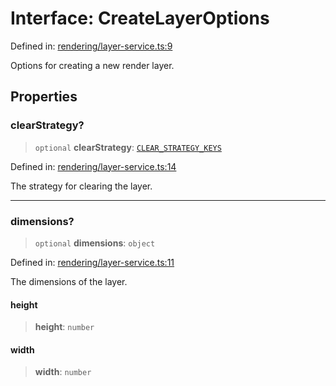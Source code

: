 # Interface: CreateLayerOptions

Defined in: [rendering/layer-service.ts:9](https://github.com/Forge-Game-Engine/Forge/blob/4b66b21759bd3ab3aaf4c62b3e957c1bb43b7b58/src/rendering/layer-service.ts#L9)

Options for creating a new render layer.

## Properties

### clearStrategy?

> `optional` **clearStrategy**: [`CLEAR_STRATEGY_KEYS`](../type-aliases/CLEAR_STRATEGY_KEYS.md)

Defined in: [rendering/layer-service.ts:14](https://github.com/Forge-Game-Engine/Forge/blob/4b66b21759bd3ab3aaf4c62b3e957c1bb43b7b58/src/rendering/layer-service.ts#L14)

The strategy for clearing the layer.

***

### dimensions?

> `optional` **dimensions**: `object`

Defined in: [rendering/layer-service.ts:11](https://github.com/Forge-Game-Engine/Forge/blob/4b66b21759bd3ab3aaf4c62b3e957c1bb43b7b58/src/rendering/layer-service.ts#L11)

The dimensions of the layer.

#### height

> **height**: `number`

#### width

> **width**: `number`
